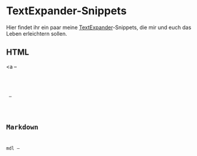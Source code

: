 TextExpander-Snippets
=====================

Hier findet ihr ein paar meine [TextExpander](http://clkde.tradedoubler.com/click?p=23761&a=1998011&url=https://itunes.apple.com/de/app/textexpander-for-mac/id405274824?mt=12&partnerId=2003)-Snippets, die mir und euch das Leben erleichtern sollen.

## HTML

<a – <a href="" title="" target="_blank"></a>
<h1 – <h1></h1>
<h2 – <h2></h2>
<h3 – <h3></h3>
<div – <div class=""></div>
<span – <span></span>
<code – <code></code>
<block – <blockquote><code
				 <cite></cite></blockquote>
<p> – <p></p>

## Markdown
mdl – [](https://link "Title")